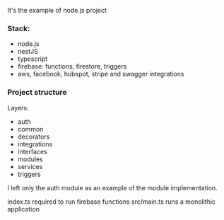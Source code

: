 It's the example of node.js project

### Stack:
* node.js
* nestJS
* typescript
* firebase: functions, firestore, triggers
* aws, facebook, hubspot, stripe and swagger integrations

### Project structure

Layers:
* auth
* common
* decorators
* integrations
* interfaces
* modules
* services
* triggers

I left only the auth module as an example of the module implementation.

index.ts required to run firebase functions
src/main.ts runs a monolithic application
